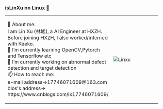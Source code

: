 ### isLinXu no Linux 👋

<!--
**isLinXu/isLinXu** is a ✨ _special_ ✨ repository because its `README.md` (this file) appears on your GitHub profile.

Here are some ideas to get you started:

- 🔭 I’m currently working on ...

- 🌱 I’m currently learning ...

- 👯 I’m looking to collaborate on ...

- 🤔 I’m looking for help with ...

- 💬 Ask me about ...

- 📫 How to reach me: ...

- 😄 Pronouns: ...

- ⚡ Fun fact: ...

- 

- 

- <p> 
    <a href="https://github.com/isLinXu?tab=followers"> <img src="https://img.shields.io/github/followers/zhanghang1989?label=Followers&style=plastic" height="25px" alt="github follow" /> </a>
    <a href="https://hangzhang.org/"> <img src="https://img.shields.io/badge/&#8459-homepage-3875B7.svg?labelColor=21438A&style=plastic" height="25px" alt="Hang Zhang">
    <a href="https://scholar.google.com/citations?user=gCoWdkUAAAAJ"><img src="https://img.shields.io/badge/scholar-4385FE.svg?&style=plastic&logo=google-scholar&logoColor=white" alt="Google Scholar" height="25px"> </a>
    <a href="mailto:zhang.hang@rutgers.edu"> <img src="https://img.shields.io/badge/gmail-%23D14836.svg?&style=plastic&logo=gmail&logoColor=white" height="25px" alt="Email">
    <a href="https://www.linkedin.com/in/zhanghang0704/"><img src="https://img.shields.io/badge/linkedin-006CAC.svg?&style=plastic&logo=linkedin&logoColor=white" height="25px" alt="LinkedIn"> </a>
    <a href="https://www.zhihu.com/people/zhanghang0704"><img src="https://img.shields.io/badge/知乎-0079FF.svg?style=plastic&logo=zhihu&logoColor=white" height="25px" alt="知乎"></a>
    <a href="https://hangzhang.org/cvHangZhang/cvHangZhang.pdf"> <img src="https://img.shields.io/badge/-CV-black?style=plastic" height="25px"> </a>
  </p> 

- -->

<table width="100%" border="0" cellspacing="15" cellpadding="0">
<tbody>
  <tr>
    <td>
    <p> 
        💬 About me: <br/>
        I am Lin Xu  (<span lang="zh-cn">林旭</span>), a <span property="tittle">AI Engineer<span> 
        at <span property="affiliation">HXZH</span>.
        Before joining HXZH, I also worked/interned with Keeko. <br/>
        🌱 I’m currently learning OpenCV,Pytorch and Tensorflow etc <br/>
        🔭 I’m currently working on abnormal defect detection and target detection <br/>
        📫 How to reach me: <br/>
        e-mail address->17746071609@163.com <br/>
        blos's address-> https://www.cnblogs.com/lx17746071609/
    </p>
    </td>
    <td width="45%">
        <p align="left"> 
            <img src="https://github-readme-stats.vercel.app/api?username=isLinXu" alt="Linxu" /> 
        </p>
    </td>
   </tr>
</tbody>
</table>





